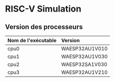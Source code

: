 # RISC-V Simulation


## Version des processeurs

| Nom de l'exécutable | Version        |
| :------------------ | :------------- |
| cpu0                | WAESP32AU1V010 |
| cpu1                | WAESP32AU1V030 |
| cpu2                | WAESP32SA1V030 |
| cpu3                | WAESP32AU1V210 |
